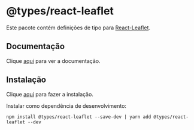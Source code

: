 # @types/react-leaflet

Este pacote contém definições de tipo para [React-Leaflet](react-leaflet.md).

## Documentação

Clique [aqui](https://github.com/DefinitelyTyped/DefinitelyTyped) para ver a documentação.

## Instalação

Clique [aqui](https://www.npmjs.com/package/@types/styled-components) para fazer a instalação.

Instalar como dependência de desenvolvimento:

```
npm install @types/react-leaflet --save-dev | yarn add @types/react-leaflet --dev
```